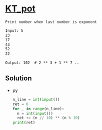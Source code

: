 # [KT_pot](https://open.kattis.com/problems/pot)

```en
Print number when last number is exponent
```

```txt
Input: 5
23
17
43
52
22

Output: 102  # 2 ** 3 + 1 ** 7 ..
```

## Solution

* py

  ```py
  n_line = int(input())
  ret = 0
  for _ in range(n_line):
    n = int(input())
    ret += (n // 10) ** (n % 10)
  print(ret)
  ```
